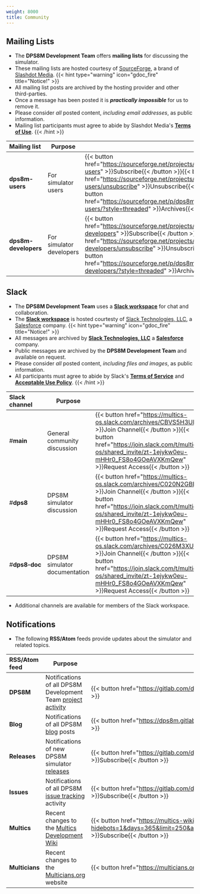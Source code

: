 ```yaml
---
weight: 8000
title: Community
---
```

<!-- SPDX-License-Identifier: MIT-0 -->
<!-- Copyright (c) 2016-2025 The DPS8M Development Team -->
## Mailing Lists

* The **DPS8M Development Team** offers **mailing lists** for discussing the simulator.
* These mailing lists are hosted courtesy of [SourceForge](https://sourceforge.net/p/dps8m/mailman), a brand of [Slashdot Media](https://slashdotmedia.com/).
{{< hint type="warning" icon="gdoc_fire" title="Notice!" >}}
* All mailing list posts are archived by the hosting provider and other third-parties.
* Once a message has been posted it is ***practically impossible*** for us to remove it.
* Please consider *all* posted content, *including email addresses*, as public information.
* Mailing list participants must agree to abide by Slashdot Media's [**Terms of Use**](https://slashdotmedia.com/terms-of-use).
{{< /hint >}}

| Mailing list         | Purpose                     |             |
|:-------------------- | --------------------------- | ----------- |
| **dps8m-users**      | For simulator users         | {{< button href="https://sourceforge.net/projects/dps8m/lists/dps8m-users" >}}Subscribe{{< /button >}}{{< button href="https://sourceforge.net/projects/dps8m/lists/dps8m-users/unsubscribe" >}}Unsubscribe{{< /button >}}{{< button href="https://sourceforge.net/p/dps8m/mailman/dps8m-users/?style=threaded" >}}Archives{{< /button >}} |
| **dps8m-developers** | For simulator developers    | {{< button href="https://sourceforge.net/projects/dps8m/lists/dps8m-developers" >}}Subscribe{{< /button >}}{{< button href="https://sourceforge.net/projects/dps8m/lists/dps8m-developers/unsubscribe" >}}Unsubscribe{{< /button >}}{{< button href="https://sourceforge.net/p/dps8m/mailman/dps8m-developers/?style=threaded" >}}Archives{{< /button >}} |

## Slack

* The **DPS8M Development Team** uses a [**Slack workspace**](https://join.slack.com/t/multics-os/shared_invite/zt-1ejykw0eu-mHHr0_FS8o4GOeAVXKmQew) for chat and collaboration.
* The [**Slack workspace**](https://join.slack.com/t/multics-os/shared_invite/zt-1ejykw0eu-mHHr0_FS8o4GOeAVXKmQew) is hosted courtesty of [Slack Technologies, LLC](https://slack.com/trust/privacy-at-slack), a [Salesforce](https://www.salesforce.com/) company.
{{< hint type="warning" icon="gdoc_fire" title="Notice!" >}}
* All messages are archived by [**Slack Technologies, LLC**](https://slack.com/trust/privacy-at-slack) a [**Salesforce**](https://www.salesforce.com/) company.
* Public messages are archived by the **DPS8M Development Team** and available on request.
* Please consider *all* posted content, *including files and images*, as public information.
* All participants must agree to abide by Slack's [**Terms of Service**](https://multics-os.slack.com/legal) and [**Acceptable Use Policy**](https://multics-os.slack.com/legal).
{{< /hint >}}

| Slack channel        | Purpose                      |             |
|:-------------------- | ---------------------------- | ----------- |
| #**main**            | General community discussion | {{< button href="https://multics-os.slack.com/archives/CBVS5H3UN" >}}Join Channel{{< /button >}}{{< button href="https://join.slack.com/t/multics-os/shared_invite/zt-1ejykw0eu-mHHr0_FS8o4GOeAVXKmQew" >}}Request Access{{< /button >}} |
| #**dps8**            | DPS8M simulator discussion   | {{< button href="https://multics-os.slack.com/archives/C020N2GBLNN" >}}Join Channel{{< /button >}}{{< button href="https://join.slack.com/t/multics-os/shared_invite/zt-1ejykw0eu-mHHr0_FS8o4GOeAVXKmQew" >}}Request Access{{< /button >}} |
| #**dps8‑doc**        | DPS8M simulator documentation | {{< button href="https://multics-os.slack.com/archives/C026M3XU6H5" >}}Join Channel{{< /button >}}{{< button href="https://join.slack.com/t/multics-os/shared_invite/zt-1ejykw0eu-mHHr0_FS8o4GOeAVXKmQew" >}}Request Access{{< /button >}} |

* Additional channels are available for members of the Slack workspace.

## Notifications

* The following **RSS/Atom** feeds provide updates about the simulator and related topics.

| RSS/Atom feed  | Purpose                |                    |
|:-------------- | ---------------------- | ------------------ |
| **DPS8M**      | Notifications of all DPS8M Development Team [project activity](https://gitlab.com/dps8m/dps8m/activity) | {{< button href="https://gitlab.com/dps8m/dps8m.atom" >}}Subscribe{{< /button >}} |
| **Blog**       | Notifications of all DPS8M [blog](https://dps8m.gitlab.io/blog/) posts | {{< button href="https://dps8m.gitlab.io/blog/feed.xml" >}}Subscribe{{< /button >}} |
| **Releases**   | Notifications of new DPS8M simulator [releases](https://dps8m.gitlab.io/dps8m/Releases/) | {{< button href="https://gitlab.com/dps8m/dps8m/-/tags?format=atom" >}}Subscribe{{< /button >}} |
| **Issues**     | Notifications of all DPS8M [issue tracking](https://gitlab.com/dps8m/dps8m/-/issues) activity | {{< button href="https://gitlab.com/dps8m/dps8m/-/issues.atom" >}}Subscribe{{< /button >}} |
| **Multics** | Recent changes to the [Multics Development Wiki](https://multics-wiki.swenson.org/) | {{< button href="https://multics-wiki.swenson.org/api.php?hidebots=1&days=365&limit=250&action=feedrecentchanges&feedformat=atom" >}}Subscribe{{< /button >}} |
| **Multicians** | Recent changes to the [Multicians.org](https://multicians.org) website | {{< button href="https://multicians.org/rss.xml" >}}Subscribe{{< /button >}} |
